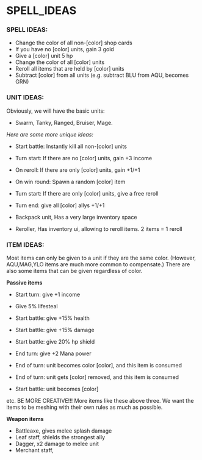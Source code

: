 

# SPELL_IDEAS



### SPELL IDEAS:
- Change the color of all non-[color] shop cards
- If you have no [color] units, gain 3 gold
- Give a [color] unit 5 hp
- Change the color of all [color] units
- Reroll all items that are held by [color] units
- Subtract [color] from all units  (e.g. subtract BLU from AQU, becomes GRN)




### UNIT IDEAS:
Obviously, we will have the basic units:
- Swarm, Tanky, Ranged, Bruiser, Mage.

*Here are some more unique ideas:*

- Start battle:  Instantly kill all non-[color] units
- Turn start:  If there are no [color] units, gain +3 income
- On reroll: If there are only [color] units, gain +1/+1 
- On win round:  Spawn a random [color] item
- Turn start:  If there are only [color] units, give a free reroll
- Turn end: give all [color] allys +1/+1

- Backpack unit, Has a very large inventory space
- Reroller, Has inventory ui, allowing to reroll items. 2 items = 1 reroll



### ITEM IDEAS:
Most items can only be given to a unit if they are the same color.
(However, AQU,MAG,YLO items are much more common to compensate.)
There are also some items that can be given regardless of color.

**Passive items**
- Start turn: give +1 income
- Give 5% lifesteal
- Start battle: give +15% health
- Start battle: give +15% damage
- Start battle: give 20% hp shield
- End turn: give +2 Mana power

- End of turn: unit becomes color [color], and this item is consumed
- End of turn: unit gets [color] removed, and this item is consumed
- Start battle: unit becomes [color]

etc. BE MORE CREATIVE!!! More items like these above three.
We want the items to be meshing with their own rules as much as possible.


**Weapon items**
- Battleaxe, gives melee splash damage
- Leaf staff, shields the strongest ally
- Dagger, x2 damage to melee unit
- Merchant staff, 

























